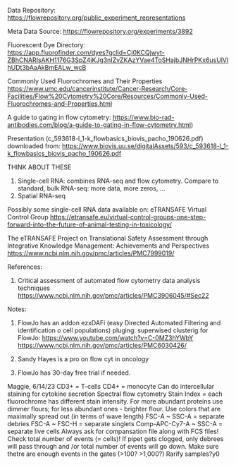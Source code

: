 Data Repository: 
https://flowrepository.org/public_experiment_representations 

Meta Data Source:
https://flowrepository.org/experiments/3892  

Fluorescent Dye Directory:  
https://app.fluorofinder.com/dyes?gclid=Cj0KCQjwyt-ZBhCNARIsAKH1176G3SpZ4jKJg3nIZvZKAzYVae4ToSHajbJNHrPKx6usUlVIhUDt3bAaAkBmEALw_wcB  
  
Commonly Used Fluorochromes and Their Properties  
https://www.umc.edu/cancerinstitute/Cancer-Research/Core-Facilities/Flow%20Cytometry%20Core/Resources/Commonly-Used-Fluorochromes-and-Properties.html 

A guide to gating in flow cytometry:
https://www.bio-rad-antibodies.com/blog/a-guide-to-gating-in-flow-cytometry.html)

Presentation (c_593618-l_1-k_flowbasics_biovis_pacho_190626.pdf) downloaded from:
https://www.biovis.uu.se/digitalAssets/593/c_593618-l_1-k_flowbasics_biovis_pacho_190626.pdf


THINK ABOUT THESE

1. Single-cell RNA: combines RNA-seq and flow cytometry. Compare to standard, bulk RNA-seq: more data, more zeros, ...
2. Spatial RNA-seq

Possibly some single-cell RNA data available on:
eTRANSAFE Virtual Control Group
https://etransafe.eu/virtual-control-groups-one-step-forward-into-the-future-of-animal-testing-in-toxicology/

The eTRANSAFE Project on Translational Safety Assessment through Integrative Knowledge Management: Achievements and Perspectives
https://www.ncbi.nlm.nih.gov/pmc/articles/PMC7999019/

References:
1. Critical assessment of automated flow cytometry data analysis techniques
https://www.ncbi.nlm.nih.gov/pmc/articles/PMC3906045/#Sec22

Notes:
1. FlowJo has an addon ezxDAFi (easy Directed Automated Filtering and identification o cell populations)  pluging: superwised clusterig for FlowJo:
https://www.youtube.com/watch?v=C-0MZ3hYWbY
https://www.ncbi.nlm.nih.gov/pmc/articles/PMC6030426/

2. Sandy Hayes is a pro on flow cyt in oncology

3. FlowJo has 30-day free trial if needed.

Maggie, 6/14/23
CD3+  = T-cells
CD4+ = monocyte
Can do intercellular staining for cytokine secretion
Spectral flow cytometry
Stain Index = each fluorochrome has different stain intensity. For more abundant proteins use dimmer flours; for less abundant ones - brighter flour.
Use colors that are maximally spread out (in terms of wave length)
FSC-A ~ SSC-A = separate debries
FSC-A ~ FSC-H = separate singlets
Comp-APC-Cy7-A ~ SSC-A = separate live cells
Always ask for compansation file along with FCS files!
Check total number of events (= cells)! If pipet gets clogged, only debrees will pass through and /or total number of events will go down.
Make sure thetre are enough events in the gates (>100? >1,000?)
Rarify samples?y0




